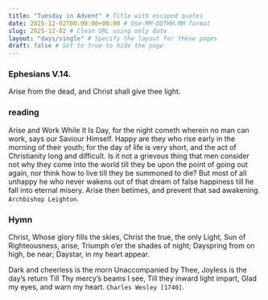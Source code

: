 ```yaml
---
title: "Tuesday in Advent" # Title with escaped quotes
date: 2025-12-02T00:00:00+00:00 # Use-MM-DDTHH:MM format
slug: 2025-12-02 # Clean URL using only date
layout: "days/single" # Specify the layout for these pages
draft: false # Set to true to hide the page
---
```


### Ephesians V.14.

Arise from the dead, and Christ shall give thee light.


### reading

Arise and Work While It Is Day, for the night cometh wherein no man can work, says our Saviour Himself. Happy are they who rise early in the morning of their youth; for the day of life is very short, and the act of Christianity long and difficult. Is it not a grievous thing that men consider not why they come into the world till they be upon the point of going out again, nor think how to live till they be summoned to die? But most of all unhappy he who never wakens out of that dream of false happiness till he fall into eternal misery. Arise then betimes, and prevent that sad awakening.
 `Archbishop Leighton`.


### Hymn

Christ, Whose glory fills the skies,
Christ the true, the only Light,
Sun of Righteousness, arise,
Triumph o&rsquo;er the shades of night;
Dayspring from on high, be near;
Daystar, in my heart appear.

Dark and cheerless is the morn
Unaccompanied by Thee,
Joyless is the day&rsquo;s return
Till Thy mercy&rsquo;s beams I see,
Till they inward light impart,
Glad my eyes, and warn my heart.
 `Charles Wesley [1740]`.